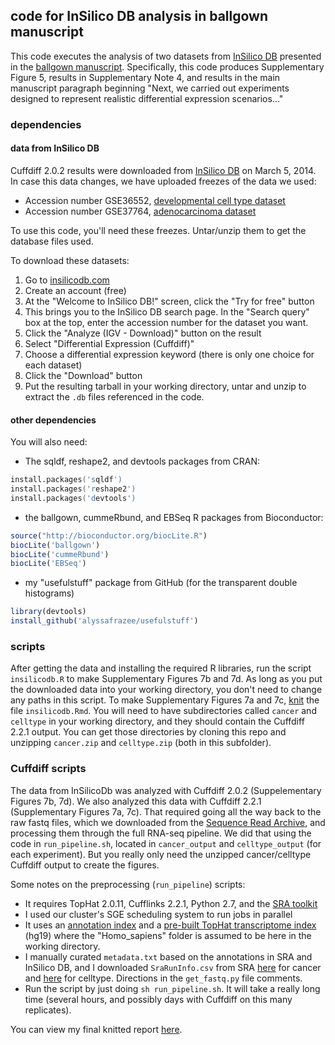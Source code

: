 ## code for InSilico DB analysis in ballgown manuscript

This code executes the analysis of two datasets from [InSilico DB](https://insilicodb.com/) presented in the [ballgown manuscript](http://biorxiv.org/content/early/2014/09/05/003665). Specifically, this code produces Supplementary Figure 5, results in Supplementary Note 4, and results in the main manuscript paragraph beginning "Next, we carried out experiments designed to represent realistic differential expression scenarios..."

### dependencies

#### data from InSilico DB

Cuffdiff 2.0.2 results were downloaded from [InSilico DB](https://insilicodb.com/) on March 5, 2014. In case this data changes, we have uploaded freezes of the data we used:
* Accession number GSE36552, [developmental cell type dataset](https://www.dropbox.com/s/b4d44s7vtpzb4im/GSE36552GPL11154_DGE_RNASeq_04ec2b6a46a9ddb8ef2083b9d8ba4e3c.tgz)
* Accession number GSE37764, [adenocarcinoma dataset](https://www.dropbox.com/s/ql7kb94fx7c5e44/GSE37764GPL10999_DGE_RNASeq_a9dc2c94672e4a51c036c76be9508164.tgz)

To use this code, you'll need these freezes. Untar/unzip them to get the database files used.

To download these datasets:  
  1. Go to [insilicodb.com](https://insilicodb.com/)
  2. Create an account (free)  
  3. At the "Welcome to InSilico DB!" screen, click the "Try for free" button  
  4. This brings you to the InSilico DB search page. In the "Search query" box at the top, enter the accession number for the dataset you want.  
  5. Click the "Analyze (IGV - Download)" button on the result  
  6. Select "Differential Expression (Cuffdiff)"  
  7. Choose a differential expression keyword (there is only one choice for each dataset)  
  8. Click the "Download" button  
  9. Put the resulting tarball in your working directory, untar and unzip to extract the `.db` files referenced in the code.  

#### other dependencies
You will also need:  
* The sqldf, reshape2, and devtools packages from CRAN:
```S
install.packages('sqldf')
install.packages('reshape2')
install.packages('devtools')
```
* the ballgown, cummeRbund, and EBSeq R packages from Bioconductor:
```R
source("http://bioconductor.org/biocLite.R")
biocLite('ballgown')
biocLite('cummeRbund')
biocLite('EBSeq')
```
* my "usefulstuff" package from GitHub (for the transparent double histograms)
```R
library(devtools)
install_github('alyssafrazee/usefulstuff')
```

### scripts
After getting the data and installing the required R libraries, run the script `insilicodb.R` to make Supplementary Figures 7b and 7d. As long as you put the downloaded data into your working directory, you don't need to change any paths in this script. To make Supplementary Figures 7a and 7c, [knit](http://yihui.name/knitr/) the file `insilicodb.Rmd`. You will need to have subdirectories called `cancer` and `celltype` in your working directory, and they should contain the Cuffdiff 2.2.1 output. You can get those directories by cloning this repo and unzipping `cancer.zip` and `celltype.zip` (both in this subfolder).

### Cuffdiff scripts

The data from InSilicoDb was analyzed with Cuffdiff 2.0.2 (Suppelementary Figures 7b, 7d). We also analyzed this data with Cuffdiff 2.2.1 (Supplementary Figures 7a, 7c). That required going all the way back to the raw fastq files, which we downloaded from the [Sequence Read Archive](http://www.ncbi.nlm.nih.gov/sra), and processing them through the full RNA-seq pipeline. We did that using the code in `run_pipeline.sh`, located in `cancer_output` and `celltype_output` (for each experiment). But you really only need the unzipped cancer/celltype Cuffdiff output to create the figures.

Some notes on the preprocessing (`run_pipeline`) scripts:

* It requires TopHat 2.0.11, Cufflinks 2.2.1, Python 2.7, and the [SRA toolkit](http://www.ncbi.nlm.nih.gov/Traces/sra/?view=software)
* I used our cluster's SGE scheduling system to run jobs in parallel
* It uses an [annotation index](http://ccb.jhu.edu/software/tophat/igenomes.shtml) and a [pre-built TopHat transcriptome index](https://github.com/alyssafrazee/ballgown_code/tree/master/simulations/tophat_transcriptome) (hg19) where the "Homo_sapiens" folder is assumed to be here in the working directory. 
* I manually curated `metadata.txt` based on the annotations in SRA and InSilico DB, and I downloaded `SraRunInfo.csv` from SRA [here](http://www.ncbi.nlm.nih.gov/sra?term=SRP012656) for cancer and [here](http://www.ncbi.nlm.nih.gov/sra?term=SRP012656) for celltype. Directions in the `get_fastq.py` file comments.
* Run the script by just doing `sh run_pipeline.sh`. It will take a really long time (several hours, and possibly days with Cuffdiff on this many replicates). 

You can view my final knitted report [here](http://htmlpreview.github.io/?https://github.com/alyssafrazee/ballgown_code/blob/master/InSilicoDB/insilicodb.html).

